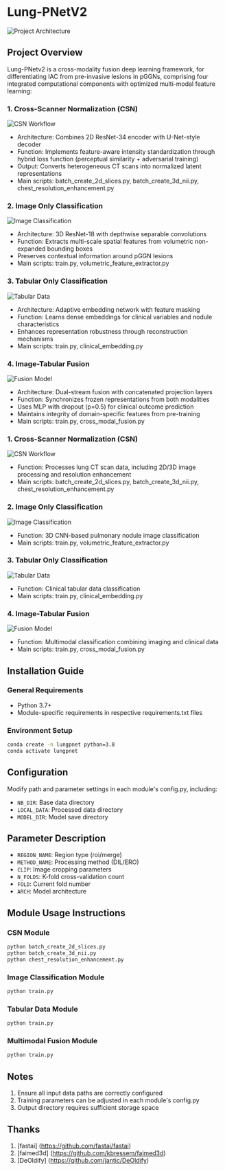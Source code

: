 # Lung-PNetV2


![Project Architecture](./docs/images/architecture.png)

## Project Overview
Lung-PNetv2 is a cross-modality fusion deep learning framework, for differentiating IAC from pre-invasive lesions in pGGNs, comprising four integrated computational components with optimized multi-modal feature learning:

### 1. Cross-Scanner Normalization (CSN)
![CSN Workflow](./docs/images/csn_workflow.png)
- Architecture: Combines 2D ResNet-34 encoder with U-Net-style decoder
- Function: Implements feature-aware intensity standardization through hybrid loss function (perceptual similarity + adversarial training)
- Output: Converts heterogeneous CT scans into normalized latent representations
- Main scripts: batch_create_2d_slices.py, batch_create_3d_nii.py, chest_resolution_enhancement.py

### 2. Image Only Classification
![Image Classification](./docs/images/image_classification.png)
- Architecture: 3D ResNet-18 with depthwise separable convolutions
- Function: Extracts multi-scale spatial features from volumetric non-expanded bounding boxes
- Preserves contextual information around pGGN lesions
- Main scripts: train.py, volumetric_feature_extractor.py

### 3. Tabular Only Classification
![Tabular Data](./docs/images/tabular_data.png)
- Architecture: Adaptive embedding network with feature masking
- Function: Learns dense embeddings for clinical variables and nodule characteristics
- Enhances representation robustness through reconstruction mechanisms
- Main scripts: train.py, clinical_embedding.py

### 4. Image-Tabular Fusion
![Fusion Model](./docs/images/fusion_model.png)
- Architecture: Dual-stream fusion with concatenated projection layers
- Function: Synchronizes frozen representations from both modalities
- Uses MLP with dropout (p=0.5) for clinical outcome prediction
- Maintains integrity of domain-specific features from pre-training
- Main scripts: train.py, cross_modal_fusion.py

### 1. Cross-Scanner Normalization (CSN)
![CSN Workflow](./docs/images/csn_workflow.png)
- Function: Processes lung CT scan data, including 2D/3D image processing and resolution enhancement
- Main scripts: batch_create_2d_slices.py, batch_create_3d_nii.py, chest_resolution_enhancement.py

### 2. Image Only Classification
![Image Classification](./docs/images/image_classification.png)
- Function: 3D CNN-based pulmonary nodule image classification
- Main scripts: train.py, volumetric_feature_extractor.py

### 3. Tabular Only Classification
![Tabular Data](./docs/images/tabular_data.png)
- Function: Clinical tabular data classification
- Main scripts: train.py, clinical_embedding.py

### 4. Image-Tabular Fusion
![Fusion Model](./docs/images/fusion_model.png)
- Function: Multimodal classification combining imaging and clinical data
- Main scripts: train.py, cross_modal_fusion.py

## Installation Guide

### General Requirements
- Python 3.7+
- Module-specific requirements in respective requirements.txt files

### Environment Setup
```bash
conda create -n lungpnet python=3.8
conda activate lungpnet
```

## Configuration
Modify path and parameter settings in each module's config.py, including:
- `NB_DIR`: Base data directory
- `LOCAL_DATA`: Processed data directory
- `MODEL_DIR`: Model save directory

## Parameter Description
- `REGION_NAME`: Region type (roi/merge)
- `METHOD_NAME`: Processing method (DIL/ERO)
- `CLIP`: Image cropping parameters
- `N_FOLDS`: K-fold cross-validation count
- `FOLD`: Current fold number
- `ARCH`: Model architecture

## Module Usage Instructions

### CSN Module
```bash
python batch_create_2d_slices.py
python batch_create_3d_nii.py
python chest_resolution_enhancement.py
```

### Image Classification Module
```bash
python train.py
```

### Tabular Data Module
```bash
python train.py
```

### Multimodal Fusion Module
```bash
python train.py
```

## Notes
1. Ensure all input data paths are correctly configured
2. Training parameters can be adjusted in each module's config.py
3. Output directory requires sufficient storage space

## Thanks
1. [fastai] (https://github.com/fastai/fastai)
2. [faimed3d] (https://github.com/kbressem/faimed3d)
3. [DeOldify] (https://github.com/jantic/DeOldify)

